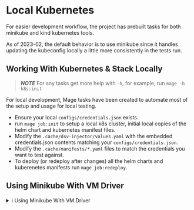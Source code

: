 # Local Kubernetes

For easier development workflow, the project has prebuilt tasks for both minikube and kind kubernetes tools.

As of 2023-02, the default behavior is to use minikube since it handles updating the kubeconfig locally a little more consistently in the tests run.

## Working With Kubernetes & Stack Locally

> **_NOTE_**
> For any tasks get more help with `-h`, for example, run `mage -h k8s:init`

For local development, Mage tasks have been created to automate most of the setup and usage for local testing.

- Ensure your local `configs/credentials.json` exists.
- run `mage job:init` to setup a local k8s cluster, initial local copies of the helm chart and kubernetes manifest files.
- Modify the `.cache/dsv-injector/values.yaml` with the embedded credentials.json contents matching your `configs/credentials.json`.
- Modify the `.cache/manifests/*.yaml` files to match the credentials you want to test against.
- To deploy (or redeploy after changes) all the helm charts and kuberenetes manifests run `mage job:redeploy`.

## Using Minikube With VM Driver

<details>
<summary>ℹ️ Using Minikube With VM Driver</summary>

To deploy to Minikube set-up with the VM driver, e.g., Linux [kvm2](https://minikube.sigs.k8s.io/docs/drivers/kvm2/)
or Microsoft [Hyper-V](https://minikube.sigs.k8s.io/docs/drivers/hyperv/),
enable the Minikube built-in registry and use it to make the image available to the Minikube VM:

```shell
minikube addons enable registry
```

❗NOTE: run Minikube [tunnel](https://minikube.sigs.k8s.io/docs/commands/tunnel/)
in a separate terminal to make the registry service available to the host.

```shell
minikube tunnel
```

_It will run continuously, and stopping it will render the registry inaccessible._

Next, get the _host:port_ of the registry:

```shell
kubectl get -n kube-system service registry -o jsonpath="{.spec.clusterIP}{':'}{.spec.ports[0].port}"
```

Finally, follow the [Remote Cluster](#remote-cluster)
instructions using it as `$(REGISTRY)`

</details>
